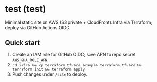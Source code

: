 # test (test)
Minimal static site on AWS (S3 private + CloudFront). Infra via Terraform; deploy via GitHub Actions OIDC.
## Quick start
1) Create an IAM role for GitHub OIDC; save ARN to repo secret `AWS_GHA_ROLE_ARN`.
2) `cd infra && cp terraform.tfvars.example terraform.tfvars && terraform init && terraform apply`
3) Push changes under `/site` to deploy.
